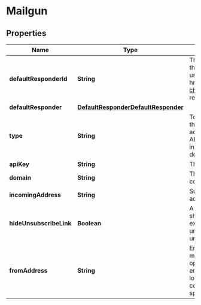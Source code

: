 

# Mailgun


## Properties

| Name | Type | Description | Notes |
|------------ | ------------- | ------------- | -------------|
|**defaultResponderId** | **String** | The default responder ID for the integration. This is the ID of the responder that will be used to send messages to the user. For more information, refer to &lt;a href&#x3D;\&quot;https://docs.smooch.io/guide/switchboard/#per-channel-default-responder\&quot;&gt;Per-channel default responder&lt;/a&gt; guide.  |  [optional] |
|**defaultResponder** | [**DefaultResponderDefaultResponder**](DefaultResponderDefaultResponder.md) |  |  [optional] |
|**type** | **String** | To configure a Mailgun integration, visit the API Keys tab in the settings page of the Mailgun dashboard and copy your active API key. Call the Create Integration endpoint with your API Key, a domain you have configured in Mailgun, and the incoming address you would like to use. Must have the same domain as the one specified in the domain parameter.  |  [optional] |
|**apiKey** | **String** | The public API key of your Mailgun account. |  |
|**domain** | **String** | The domain used to relay email. This domain must be configured and verified in your Mailgun account. |  |
|**incomingAddress** | **String** | Sunshine Conversations will receive all emails sent to this address. It will also be used as the Reply-To address. |  |
|**hideUnsubscribeLink** | **Boolean** | A boolean value indicating whether the unsubscribe link should be omitted from outgoing emails. When enabled, it is expected that the business is providing the user a way to unsubscribe by some other means. By default, the unsubscribe link will be included in all outgoing emails. |  [optional] |
|**fromAddress** | **String** | Email address to use as the From and Reply-To address if it must be different from incomingAddress. Only use this option if the address that you supply is configured to forward emails to the incomingAddress, otherwise user replies will be lost. You must also make sure that the domain is properly configured as a mail provider so as to not be flagged as spam by the user’s email client. May be unset with null. |  [optional] |



